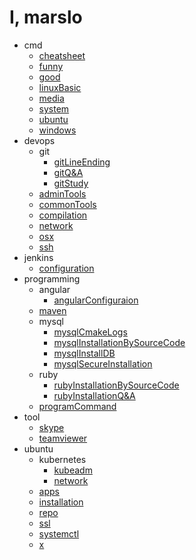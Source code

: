 # I, marslo

- cmd
  * [cheatsheet](cmd/cheatsheet.md)
  * [funny](cmd/funny.md)
  * [good](cmd/good.md)
  * [linuxBasic](cmd/linuxBasic.md)
  * [media](cmd/media.md)
  * [system](cmd/system.md)
  * [ubuntu](cmd/ubuntu.md)
  * [windows](cmd/windows.md)
- devops
  - git
    * [gitLineEnding](devops/git/gitLineEnding.md)
    * [gitQ&A](devops/git/gitQ&A.md)
    * [gitStudy](devops/git/gitStudy.md)
  * [adminTools](devops/adminTools.md)
  * [commonTools](devops/commonTools.md)
  * [compilation](devops/compilation.md)
  * [network](devops/network.md)
  * [osx](devops/osx.md)
  * [ssh](devops/ssh.md)
- jenkins
  * [configuration](jenkins/configuration.md)
- programming
  - angular
    * [angularConfiguraion](programming/angular/angularConfiguraion.md)
  - [maven](programming/maven/README.md)
  - mysql
    * [mysqlCmakeLogs](programming/mysql/mysqlCmakeLogs.md)
    * [mysqlInstallationBySourceCode](programming/mysql/mysqlInstallationBySourceCode.md)
    * [mysqlInstallDB](programming/mysql/mysqlInstallDB.md)
    * [mysqlSecureInstallation](programming/mysql/mysqlSecureInstallation.md)
  - ruby
    * [rubyInstallationBySourceCode](programming/ruby/rubyInstallationBySourceCode.md)
    * [rubyInstallationQ&A](programming/ruby/rubyInstallationQ&A.md)
  * [programCommand](programming/programCommand.md)
- tool
  * [skype](tool/skype.md)
  * [teamviewer](tool/teamviewer.md)
- ubuntu
  - kubernetes
    * [kubeadm](ubuntu/kubernetes/kubeadm.md)
    * [network](ubuntu/kubernetes/network.md)
  * [apps](ubuntu/apps.md)
  * [installation](ubuntu/installation.md)
  * [repo](ubuntu/repo.md)
  * [ssl](ubuntu/ssl.md)
  * [systemctl](ubuntu/systemctl.md)
  * [x](ubuntu/x.md)
